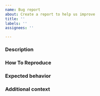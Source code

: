 ```yaml
---
name: Bug report
about: Create a report to help us improve
title: ''
labels: ''
assignees: ''

---
```


### Description
<!-- A clear and concise description of what the bug is. -->

### How To Reproduce
<!--
Steps to reproduce the behavior:
1. Go to '...'
2. Click on '....'
3. Scroll down to '....'
4. See error
-->

### Expected behavior
<!-- A clear and concise description of what you expected to happen. -->

### Additional context
<!-- Add any other context about the problem here. -->
